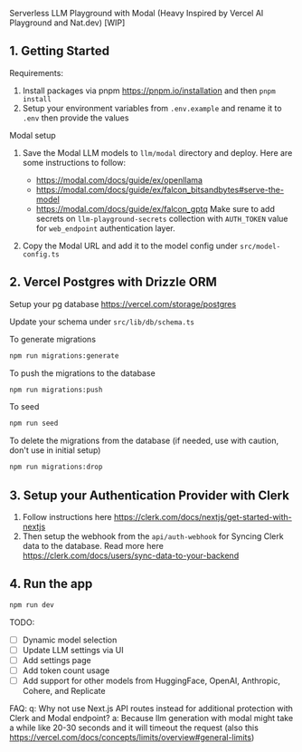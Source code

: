 Serverless LLM Playground with Modal (Heavy Inspired by Vercel AI Playground and Nat.dev) [WIP]

## 1. Getting Started

Requirements:

1. Install packages via pnpm https://pnpm.io/installation and then `pnpm install`
2. Setup your environment variables from `.env.example` and rename it to `.env` then provide the values

Modal setup

1. Save the Modal LLM models to `llm/modal` directory and deploy. Here are some instructions to follow:

   - https://modal.com/docs/guide/ex/openllama
   - https://modal.com/docs/guide/ex/falcon_bitsandbytes#serve-the-model
   - https://modal.com/docs/guide/ex/falcon_gptq
     Make sure to add secrets on `llm-playground-secrets` collection with `AUTH_TOKEN` value for `web_endpoint` authentication layer.

2. Copy the Modal URL and add it to the model config under `src/model-config.ts`

## 2. Vercel Postgres with Drizzle ORM

Setup your pg database https://vercel.com/storage/postgres

Update your schema under `src/lib/db/schema.ts`

To generate migrations

```bash
npm run migrations:generate
```

To push the migrations to the database

```bash
npm run migrations:push
```

To seed

```bash
npm run seed
```

To delete the migrations from the database (if needed, use with caution, don't use in initial setup)

```bash
npm run migrations:drop
```

## 3. Setup your Authentication Provider with Clerk

1. Follow instructions here https://clerk.com/docs/nextjs/get-started-with-nextjs
2. Then setup the webhook from the `api/auth-webhook` for Syncing Clerk data to the database. Read more here https://clerk.com/docs/users/sync-data-to-your-backend

## 4. Run the app

```bash
npm run dev
```

TODO:

- [ ] Dynamic model selection
- [ ] Update LLM settings via UI
- [ ] Add settings page
- [ ] Add token count usage
- [ ] Add support for other models from HuggingFace, OpenAI, Anthropic, Cohere, and Replicate

FAQ:
q: Why not use Next.js API routes instead for additional protection with Clerk and Modal endpoint?
a: Because llm generation with modal might take a while like 20-30 seconds and it will timeout the request (also this https://vercel.com/docs/concepts/limits/overview#general-limits)
